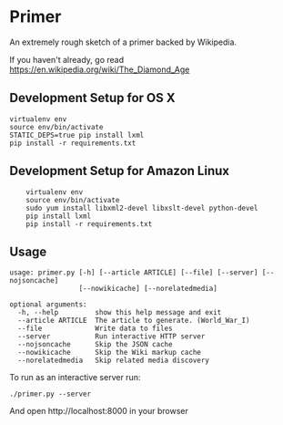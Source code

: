 Primer
======================

An extremely rough sketch of a primer backed by Wikipedia.

If you haven't already, go read https://en.wikipedia.org/wiki/The_Diamond_Age

Development Setup for OS X
----------------------
    virtualenv env
    source env/bin/activate
    STATIC_DEPS=true pip install lxml
    pip install -r requirements.txt

Development Setup for Amazon Linux
----------------------
		virtualenv env
		source env/bin/activate
		sudo yum install libxml2-devel libxslt-devel python-devel
		pip install lxml
		pip install -r requirements.txt
	
 
		
Usage
----------------------

	usage: primer.py [-h] [--article ARTICLE] [--file] [--server] [--nojsoncache]
	                 [--nowikicache] [--norelatedmedia]

	optional arguments:
	  -h, --help         show this help message and exit
	  --article ARTICLE  The article to generate. (World_War_I)
	  --file             Write data to files
	  --server           Run interactive HTTP server
	  --nojsoncache      Skip the JSON cache
	  --nowikicache      Skip the Wiki markup cache
	  --norelatedmedia   Skip related media discovery
		
To run as an interactive server run:

	./primer.py --server
	
And open http://localhost:8000 in your browser